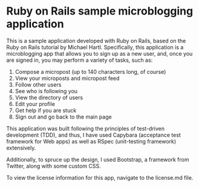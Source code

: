 # Ruby on Rails sample microblogging application

This is a sample application developed with Ruby on Rails, based on the Ruby on Rails tutorial
by Michael Hartl. Specifically, this application is a microblogging app that allows you to 
sign up as a new user, and, once you are signed in, you may perform a variety of tasks, such as:

1. Compose a micropost (up to 140 characters long, of course)
2. View your microposts and micropost feed
3. Follow other users
4. See who is following you
5. View the directory of users
6. Edit your profile
7. Get help if you are stuck
8. Sign out and go back to the main page

This application was built following the principles of test-driven development (TDD), and thus, I have used Capybara (acceptance test framework for Web apps) as well as RSpec (unit-testing framework) extensively. 

Additionally, to spruce up the design, I used Bootstrap, a framework from Twitter, along with some custom CSS. 

To view the license information for this app, navigate to the license.md file.




